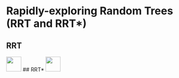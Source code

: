 # Rapidly-exploring Random Trees (RRT and RRT*)

## RRT
<img src="https://github.com/shorane/Motion_Planning/blob/master/Sampling_based/RRT_RRT_star/video/RRT_gif.gif" width="40" height="40" />
## RRT*
<img src="https://github.com/shorane/Motion_Planning/blob/master/Sampling_based/RRT_RRT_star/video/rrt_star_gif.gif" width="40" height="40" />
